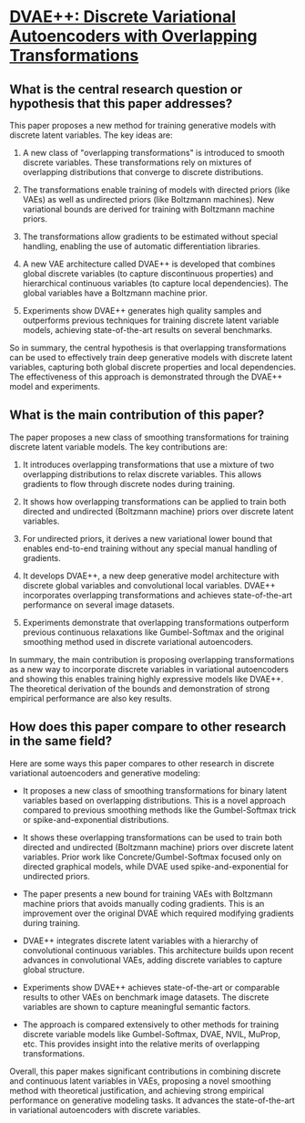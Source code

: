 # [DVAE++: Discrete Variational Autoencoders with Overlapping   Transformations](https://arxiv.org/abs/1802.04920)

## What is the central research question or hypothesis that this paper addresses?

 This paper proposes a new method for training generative models with discrete latent variables. The key ideas are:

1. A new class of "overlapping transformations" is introduced to smooth discrete variables. These transformations rely on mixtures of overlapping distributions that converge to discrete distributions.

2. The transformations enable training of models with directed priors (like VAEs) as well as undirected priors (like Boltzmann machines). New variational bounds are derived for training with Boltzmann machine priors. 

3. The transformations allow gradients to be estimated without special handling, enabling the use of automatic differentiation libraries.

4. A new VAE architecture called DVAE++ is developed that combines global discrete variables (to capture discontinuous properties) and hierarchical continuous variables (to capture local dependencies). The global variables have a Boltzmann machine prior.

5. Experiments show DVAE++ generates high quality samples and outperforms previous techniques for training discrete latent variable models, achieving state-of-the-art results on several benchmarks.

So in summary, the central hypothesis is that overlapping transformations can be used to effectively train deep generative models with discrete latent variables, capturing both global discrete properties and local dependencies. The effectiveness of this approach is demonstrated through the DVAE++ model and experiments.


## What is the main contribution of this paper?

 The paper proposes a new class of smoothing transformations for training discrete latent variable models. The key contributions are:

1. It introduces overlapping transformations that use a mixture of two overlapping distributions to relax discrete variables. This allows gradients to flow through discrete nodes during training.

2. It shows how overlapping transformations can be applied to train both directed and undirected (Boltzmann machine) priors over discrete latent variables. 

3. For undirected priors, it derives a new variational lower bound that enables end-to-end training without any special manual handling of gradients.

4. It develops DVAE++, a new deep generative model architecture with discrete global variables and convolutional local variables. DVAE++ incorporates overlapping transformations and achieves state-of-the-art performance on several image datasets.

5. Experiments demonstrate that overlapping transformations outperform previous continuous relaxations like Gumbel-Softmax and the original smoothing method used in discrete variational autoencoders. 

In summary, the main contribution is proposing overlapping transformations as a new way to incorporate discrete variables in variational autoencoders and showing this enables training highly expressive models like DVAE++. The theoretical derivation of the bounds and demonstration of strong empirical performance are also key results.


## How does this paper compare to other research in the same field?

 Here are some ways this paper compares to other research in discrete variational autoencoders and generative modeling:

- It proposes a new class of smoothing transformations for binary latent variables based on overlapping distributions. This is a novel approach compared to previous smoothing methods like the Gumbel-Softmax trick or spike-and-exponential distributions. 

- It shows these overlapping transformations can be used to train both directed and undirected (Boltzmann machine) priors over discrete latent variables. Prior work like Concrete/Gumbel-Softmax focused only on directed graphical models, while DVAE used spike-and-exponential for undirected priors. 

- The paper presents a new bound for training VAEs with Boltzmann machine priors that avoids manually coding gradients. This is an improvement over the original DVAE which required modifying gradients during training.

- DVAE++ integrates discrete latent variables with a hierarchy of convolutional continuous variables. This architecture builds upon recent advances in convolutional VAEs, adding discrete variables to capture global structure.

- Experiments show DVAE++ achieves state-of-the-art or comparable results to other VAEs on benchmark image datasets. The discrete variables are shown to capture meaningful semantic factors.

- The approach is compared extensively to other methods for training discrete variable models like Gumbel-Softmax, DVAE, NVIL, MuProp, etc. This provides insight into the relative merits of overlapping transformations.

Overall, this paper makes significant contributions in combining discrete and continuous latent variables in VAEs, proposing a novel smoothing method with theoretical justification, and achieving strong empirical performance on generative modeling tasks. It advances the state-of-the-art in variational autoencoders with discrete variables.
